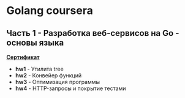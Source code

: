 # Golang coursera

## Часть 1 - Разработка веб-сервисов на Go - основы языка

[__Сертификат__](https://coursera.org/share/ba0ad9e93820114cd4728cfde426eb62)

* __hw1__ - Утилита tree
* __hw2__ - Конвейер функций
* __hw3__ - Оптимизация программы
* __hw4__ - HTTP-запросы и покрытие тестами
